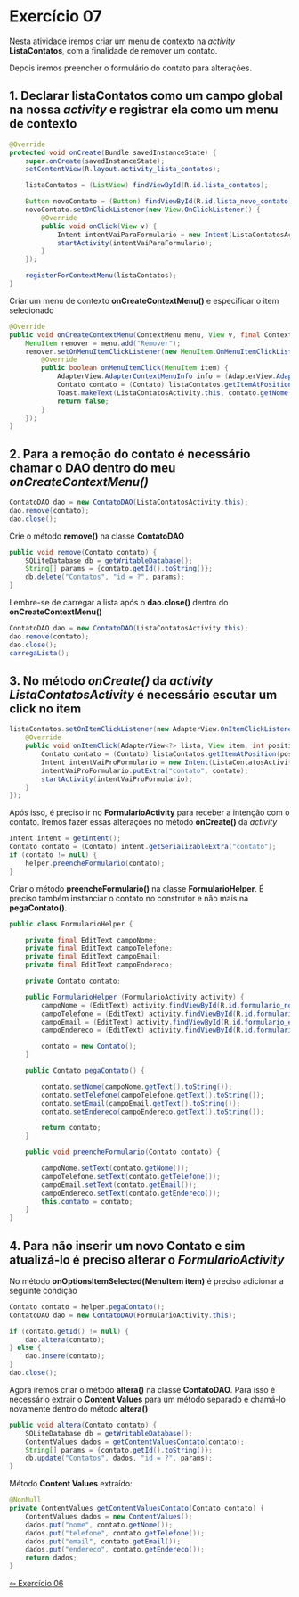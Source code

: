 # Exercício 07
Nesta atividade iremos criar um menu de contexto na _activity_ __ListaContatos__, com a finalidade de remover um contato.

Depois iremos preencher o formulário do contato para alterações.

## 1. Declarar listaContatos como um campo global na nossa _activity_ e registrar ela como um menu de contexto
```java
@Override
protected void onCreate(Bundle savedInstanceState) {
    super.onCreate(savedInstanceState);
    setContentView(R.layout.activity_lista_contatos);

    listaContatos = (ListView) findViewById(R.id.lista_contatos);

    Button novoContato = (Button) findViewById(R.id.lista_novo_contato);
    novoContato.setOnClickListener(new View.OnClickListener() {
        @Override
        public void onClick(View v) {
            Intent intentVaiParaFormulario = new Intent(ListaContatosActivity.this, FormularioActivity.class);
            startActivity(intentVaiParaFormulario);
        }
    });

    registerForContextMenu(listaContatos);
}
```

Criar um menu de contexto __onCreateContextMenu()__ e especificar o item selecionado
```java
@Override
public void onCreateContextMenu(ContextMenu menu, View v, final ContextMenu.ContextMenuInfo menuInfo) {
    MenuItem remover = menu.add("Remover");
    remover.setOnMenuItemClickListener(new MenuItem.OnMenuItemClickListener() {
        @Override
        public boolean onMenuItemClick(MenuItem item) {
            AdapterView.AdapterContextMenuInfo info = (AdapterView.AdapterContextMenuInfo) menuInfo;
            Contato contato = (Contato) listaContatos.getItemAtPosition(info.position);
            Toast.makeText(ListaContatosActivity.this, contato.getNome() + " removido!", Toast.LENGTH_SHORT).show();
            return false;
        }
    });
}
```

## 2. Para a remoção do contato é necessário chamar o DAO dentro do meu _onCreateContextMenu()_
```java
ContatoDAO dao = new ContatoDAO(ListaContatosActivity.this);
dao.remove(contato);
dao.close();
```

Crie o método __remove()__ na classe __ContatoDAO__
```java
public void remove(Contato contato) {
    SQLiteDatabase db = getWritableDatabase();
    String[] params = {contato.getId().toString()};
    db.delete("Contatos", "id = ?", params);
}
```

Lembre-se de carregar a lista após o __dao.close()__ dentro do __onCreateContextMenu()__
```java
ContatoDAO dao = new ContatoDAO(ListaContatosActivity.this);
dao.remove(contato);
dao.close();
carregaLista();
```

## 3. No método _onCreate()_ da _activity_ _ListaContatosActivity_ é necessário escutar um click no item
```java
listaContatos.setOnItemClickListener(new AdapterView.OnItemClickListener() {
    @Override
    public void onItemClick(AdapterView<?> lista, View item, int position, long id) {
        Contato contato = (Contato) listaContatos.getItemAtPosition(position);
        Intent intentVaiProFormulario = new Intent(ListaContatosActivity.this, FormularioActivity.class);
        intentVaiProFormulario.putExtra("contato", contato);
        startActivity(intentVaiProFormulario);
    }
});
```

Após isso, é preciso ir no __FormularioActivity__ para receber a intenção com o contato. Iremos fazer essas alterações
no método __onCreate()__ da _activity_
```java
Intent intent = getIntent();
Contato contato = (Contato) intent.getSerializableExtra("contato");
if (contato != null) {
    helper.preencheFormulario(contato);
}
```

Criar o método __preencheFormulario()__ na classe __FormularioHelper__.
É preciso também instanciar o contato no construtor e não mais na __pegaContato()__.
```java
public class FormularioHelper {

    private final EditText campoNome;
    private final EditText campoTelefone;
    private final EditText campoEmail;
    private final EditText campoEndereco;

    private Contato contato;

    public FormularioHelper (FormularioActivity activity) {
        campoNome = (EditText) activity.findViewById(R.id.formulario_nome);
        campoTelefone = (EditText) activity.findViewById(R.id.formulario_telefone);
        campoEmail = (EditText) activity.findViewById(R.id.formulario_email);
        campoEndereco = (EditText) activity.findViewById(R.id.formulario_endereco);

        contato = new Contato();
    }

    public Contato pegaContato() {

        contato.setNome(campoNome.getText().toString());
        contato.setTelefone(campoTelefone.getText().toString());
        contato.setEmail(campoEmail.getText().toString());
        contato.setEndereco(campoEndereco.getText().toString());

        return contato;
    }

    public void preencheFormulario(Contato contato) {

        campoNome.setText(contato.getNome());
        campoTelefone.setText(contato.getTelefone());
        campoEmail.setText(contato.getEmail());
        campoEndereco.setText(contato.getEndereco());
        this.contato = contato;
    }
}
```

## 4. Para não inserir um novo Contato e sim atualizá-lo é preciso alterar o _FormularioActivity_
No método __onOptionsItemSelected(MenuItem item)__ é preciso adicionar a seguinte condição
```java
Contato contato = helper.pegaContato();
ContatoDAO dao = new ContatoDAO(FormularioActivity.this);

if (contato.getId() != null) {
    dao.altera(contato);
} else {
    dao.insere(contato);
}
dao.close();
```

Agora iremos criar o método __altera()__ na classe __ContatoDAO__. Para isso é necessário extrair o __Content Values__
para um método separado e chamá-lo novamente dentro do método __altera()__
```java
public void altera(Contato contato) {
    SQLiteDatabase db = getWritableDatabase();
    ContentValues dados = getContentValuesContato(contato);
    String[] params = {contato.getId().toString()};
    db.update("Contatos", dados, "id = ?", params);
}
```

Método __Content Values__ extraído:
```java
@NonNull
private ContentValues getContentValuesContato(Contato contato) {
    ContentValues dados = new ContentValues();
    dados.put("nome", contato.getNome());
    dados.put("telefone", contato.getTelefone());
    dados.put("email", contato.getEmail());
    dados.put("endereco", contato.getEndereco());
    return dados;
}
```

[⇦ Exercício 06](https://github.com/medeirosthiiago/seicom-android/tree/master/exercicios/exer-06)
